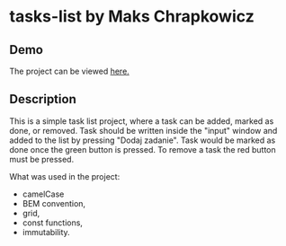 # tasks-list by Maks Chrapkowicz

## Demo
The project can be viewed [here.](https://maksior97.github.io/tasks-list/)

## Description

This is a simple task list project, where a task can be added, marked as done, or removed.
Task should be written inside the "input" window and added to the list by pressing "Dodaj zadanie".
Task would be marked as done once the green button is pressed. To remove a task the red button must be
pressed.

What was used in the project:
- camelCase
- BEM convention,
- grid,
- const functions,
- immutability.
